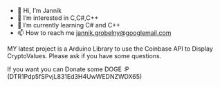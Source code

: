 - 👋 Hi, I’m Jannik
- 👀 I’m interested in C,C#,C++
- 🌱 I’m currently learning C# and C++
- 📫 How to reach me jannik.grobelny@googlemail.com

MY latest project is a Arduino Library to use the Coinbase API to Display CryptoValues.
Please ask if you have some questions.

If you want you can Donate some DOGE :P (DTR1Pdp5fSPvjL831Ed3H4UwWEDNZWDX65)

<!---
JannikBrill/JannikBrill is a ✨ special ✨ repository because its `README.md` (this file) appears on your GitHub profile.
You can click the Preview link to take a look at your changes.
--->
